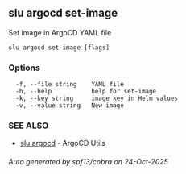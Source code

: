 ## slu argocd set-image

Set image in ArgoCD YAML file

```
slu argocd set-image [flags]
```

### Options

```
  -f, --file string    YAML file
  -h, --help           help for set-image
  -k, --key string     image key in Helm values
  -v, --value string   New image
```

### SEE ALSO

* [slu argocd](slu_argocd.md)	 - ArgoCD Utils

###### Auto generated by spf13/cobra on 24-Oct-2025
